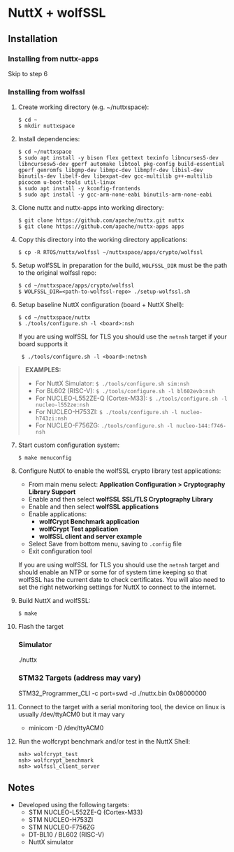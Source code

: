 # NuttX + wolfSSL

## Installation

### Installing from nuttx-apps

Skip to step 6

### Installing from wolfssl

1) Create working directory (e.g. ~/nuttxspace):
    ```
    $ cd ~
    $ mkdir nuttxspace
    ```
2) Install dependencies:
    ```
    $ cd ~/nuttxspace
    $ sudo apt install -y bison flex gettext texinfo libncurses5-dev libncursesw5-dev gperf automake libtool pkg-config build-essential gperf genromfs libgmp-dev libmpc-dev libmpfr-dev libisl-dev binutils-dev libelf-dev libexpat-dev gcc-multilib g++-multilib picocom u-boot-tools util-linux
    $ sudo apt install -y kconfig-frontends
    $ sudo apt install -y gcc-arm-none-eabi binutils-arm-none-eabi
    ```
3) Clone nuttx and nuttx-apps into working directory:
    ```
    $ git clone https://github.com/apache/nuttx.git nuttx
    $ git clone https://github.com/apache/nuttx-apps apps
    ```
4) Copy this directory into the working directory applications:
    ```
    $ cp -R RTOS/nuttx/wolfssl ~/nuttxspace/apps/crypto/wolfssl
    ```
5) Setup wolfSSL in preparation for the build, `WOLFSSL_DIR` must be the path to the original wolfssl repo:
    ```
    $ cd ~/nuttxspace/apps/crypto/wolfssl
    $ WOLFSSL_DIR=<path-to-wolfssl-repo> ./setup-wolfssl.sh
    ```
6) Setup baseline NuttX configuration (board + NuttX Shell):
    ```
    $ cd ~/nuttxspace/nuttx
    $ ./tools/configure.sh -l <board>:nsh
    ```
   If you are using wolfSSL for TLS you should use the `netnsh` target if your board supports it
   ```
    $ ./tools/configure.sh -l <board>:netnsh
   ```
> **EXAMPLES:**
>   - For NuttX Simulator: `$ ./tools/configure.sh sim:nsh`
>   - For BL602 (RISC-V): `$ ./tools/configure.sh -l bl602evb:nsh`
>   - For NUCLEO-L552ZE-Q (Cortex-M33): `$ ./tools/configure.sh -l nucleo-l552ze:nsh`
>   - For NUCLEO-H753ZI: `$ ./tools/configure.sh -l nucleo-h743zi:nsh`
>   - For NUCLEO-F756ZG: `./tools/configure.sh -l nucleo-144:f746-nsh`

7) Start custom configuration system:
    ```
    $ make menuconfig
    ```
8) Configure NuttX to enable the wolfSSL crypto library test applications:
    - From main menu select: **Application Configuration > Cryptography Library Support**
    - Enable and then select **wolfSSL SSL/TLS Cryptography Library**
    - Enable and then select **wolfSSL applications**
    - Enable applications:
        - **wolfCrypt Benchmark application**
        - **wolfCrypt Test application**
        - **wolfSSL client and server example**
    - Select Save from bottom menu, saving to `.config` file
    - Exit configuration tool

    If you are using wolfSSL for TLS you should use the `netnsh` target and should enable an NTP or some for of system time keeping so that wolfSSL has the current date to check certificates. You will also need to set the right networking settings for NuttX to connect to the internet.
9) Build NuttX and wolfSSL:
    ```
    $ make
    ```
10) Flash the target
    ### Simulator
      ./nuttx
    ### STM32 Targets (address may vary)
      STM32_Programmer_CLI -c port=swd -d ./nuttx.bin 0x08000000
11) Connect to the target with a serial monitoring tool, the device on linux is usually /dev/ttyACM0 but it may vary
    - minicom -D /dev/ttyACM0
12) Run the wolfcrypt benchmark and/or test in the NuttX Shell:
    ```
    nsh> wolfcrypt_test
    nsh> wolfcrypt_benchmark
    nsh> wolfssl_client_server
    ```
## Notes
- Developed using the following targets:
    - STM NUCLEO-L552ZE-Q (Cortex-M33)
    - STM NUCLEO-H753ZI
    - STM NUCLEO-F756ZG
    - DT-BL10 / BL602 (RISC-V)
    - NuttX simulator
